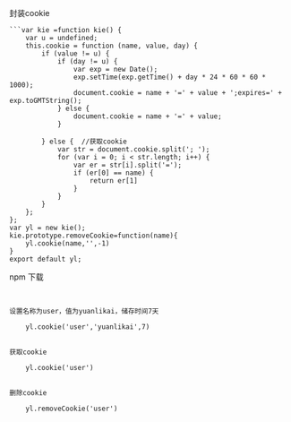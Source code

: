 封装cookie

    ```var kie =function kie() {
        var u = undefined;
        this.cookie = function (name, value, day) {
            if (value != u) {
                if (day != u) {
                    var exp = new Date();
                    exp.setTime(exp.getTime() + day * 24 * 60 * 60 * 1000);
                    document.cookie = name + '=' + value + ';expires=' + exp.toGMTString();
                } else {
                    document.cookie = name + '=' + value;
                }
    
            } else {  //获取cookie
                var str = document.cookie.split('; ');
                for (var i = 0; i < str.length; i++) {
                    var er = str[i].split('=');
                    if (er[0] == name) {
                        return er[1]
                    }
                }
            }
        };
    };
    var yl = new kie();
    kie.prototype.removeCookie=function(name){
        yl.cookie(name,'',-1)
    }
    export default yl;

    
npm 下载

```npm install ylcookie --save


设置名称为user，值为yuanlikai，储存时间7天

    yl.cookie('user','yuanlikai',7) 


获取cookie

    yl.cookie('user') 


删除cookie

    yl.removeCookie('user') 
